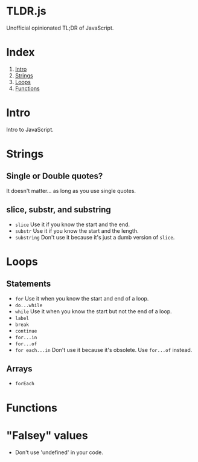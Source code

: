 TLDR.js
=======
Unofficial opinionated TL;DR of JavaScript.

# Index
1. [Intro](#intro)
1. [Strings](#strings)
1. [Loops](#Loops)
1. [Functions](#functions)

# Intro
Intro to JavaScript.

# Strings
## Single or Double quotes?
It doesn't matter... as long as you use single quotes.

## slice, substr, and substring
+ `slice` Use it if you know the start and the end.
+ `substr` Use it if you know the start and the length.
+ `substring` Don't use it because it's just a dumb version of `slice`.

# Loops
## Statements
+ `for` Use it when you know the start and end of a loop.
+ `do...while`
+ `while` Use it when you know the start but not the end of a loop.
+ `label`
+ `break`
+ `continue`
+ `for...in`
+ `for...of`
+ `for each...in` Don't use it because it's obsolete. Use `for...of` instead.

## Arrays
+ `forEach`

# Functions

# "Falsey" values
+ Don't use 'undefined' in your code.
